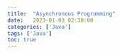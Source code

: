 ```yaml
---
title:  "Asynchronous Programming"
date:   2023-01-03 02:30:00
categories: ['Java']
tags: ['Java']
toc: true
---
```



